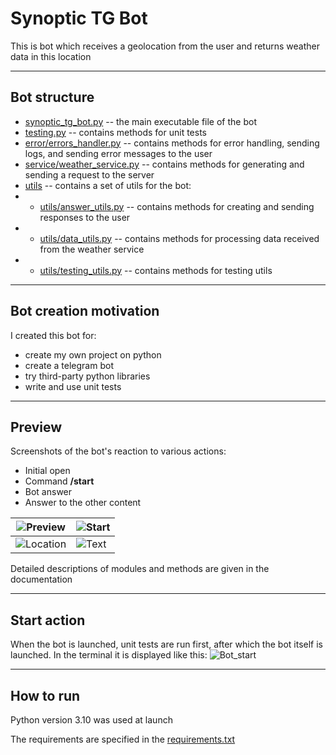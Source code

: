 # Synoptic TG Bot

This is bot which receives a geolocation from the user and returns weather data in this location

-- --

## Bot structure

- [synoptic_tg_bot.py](https://github.com/fomaaq/synoptic_tg_bot/blob/main/synoptic_tg_bot.py) -- the main executable file of the bot
- [testing.py](https://github.com/fomaaq/synoptic_tg_bot/blob/main/testing.py) -- contains methods for unit tests
- [error/errors_handler.py](https://github.com/fomaaq/synoptic_tg_bot/blob/main/error/errors_handler.py) -- contains methods for error handling, sending logs, and sending error messages to the user
- [service/weather_service.py](https://github.com/fomaaq/synoptic_tg_bot/blob/main/service/weather_service.py) -- contains methods for generating and sending a request to the server
- [utils](https://github.com/fomaaq/synoptic_tg_bot/tree/main/utils) -- contains a set of utils for the bot:
- - [utils/answer_utils.py](https://github.com/fomaaq/synoptic_tg_bot/blob/main/utils/answer_utils.py) -- contains methods for creating and sending responses to the user
- - [utils/data_utils.py](https://github.com/fomaaq/synoptic_tg_bot/blob/main/utils/data_utils.py) -- contains methods for processing data received from the weather service
- - [utils/testing_utils.py](https://github.com/fomaaq/synoptic_tg_bot/blob/main/utils/testing_utils.py) -- contains methods for testing utils

-- --

## Bot creation motivation

I created this bot for:
- create my own project on python
- create a telegram bot
- try third-party python libraries
- write and use unit tests

-- --

## Preview

Screenshots of the bot's reaction to various actions:
- Initial open
- Command **/start**
- Bot answer
- Answer to the other content


|![Preview](https://raw.githubusercontent.com/fomaaq/synoptic_tg_bot/main/imgs/preview.png) |![Start](https://raw.githubusercontent.com/fomaaq/synoptic_tg_bot/main/imgs/start.png) |
|--|--|
![Location](https://raw.githubusercontent.com/fomaaq/synoptic_tg_bot/main/imgs/location.png) |![Text](https://raw.githubusercontent.com/fomaaq/synoptic_tg_bot/main/imgs/text.png)

Detailed descriptions of modules and methods are given in the documentation

-- --

## Start action
When the bot is launched, unit tests are run first, after which the bot itself is launched. In the terminal it is displayed like this:
![Bot_start](https://raw.githubusercontent.com/fomaaq/synoptic_tg_bot/main/imgs/bot_start.jpg)

-- --

## How to run
Python version 3.10 was used at launch

The requirements are specified in the [requirements.txt](https://github.com/fomaaq/synoptic_tg_bot/blob/main/requirements.txt)
